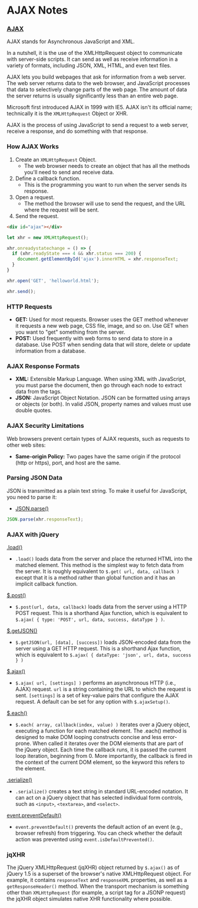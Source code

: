 # AJAX Notes

### [AJAX](https://developer.mozilla.org/en-US/docs/AJAX)
AJAX stands for Asynchronous JavaScript and XML. 

In a nutshell, it is the use of the XMLHttpRequest object to communicate with server-side scripts. It can send as well as receive information in a variety of formats, including JSON, XML, HTML, and even text files.

AJAX lets you build webpages that ask for information from a web server. The web server returns data to the web browser, and JavaScript processes that data to selectively change parts of the web page. The amount of data the server returns is usually significantly less than an entire web page.

Microsoft first introduced AJAX in 1999 with IE5. AJAX isn't its official name; technically it is the `XMLHttpRequest` Object or XHR.

AJAX is the process of using JavaScript to send a request to a web server, receive a response, and do something with that response.

### How AJAX Works
 1. Create an `XMLHttpRequest` Object.
    - The web browser needs to create an object that has all the methods you'll need to send and receive data.
 2. Define a callback function.
    - This is the programming you want to run when the server sends its response.
 3. Open a request.
    - The method the browser will use to send the request, and the URL where the request will be sent.
 4. Send the request.

```html
<div id="ajax"></div>
```

```javascript
let xhr = new XMLHttpRequest();

xhr.onreadystatechange = () => {
  if (xhr.readyState === 4 && xhr.status === 200) {
    document.getElementById('ajax').innerHTML = xhr.responseText;
  }
}

xhr.open('GET', 'helloworld.html');

xhr.send();
```

### HTTP Requests
 - **GET:** Used for most requests. Browser uses the GET method whenever it requests a new web page, CSS file, image, and so on. Use GET when you want to "get" something from the server.
 - **POST:** Used frequently with web forms to send data to store in a database. Use POST when sending data that will store, delete or update information from a database.

### AJAX Response Formats
 - **XML:** Extensible Markup Language. When using XML with JavaScript, you must parse the document, then go through each node to extract data from the tags.
 - **JSON:** JavaScript Object Notation. JSON can be formatted using arrays or objects (or both). In valid JSON, property names and values must use double quotes.

### AJAX Security Limitations
Web browsers prevent certain types of AJAX requests, such as requests to other web sites:
 - **Same-origin Policy:** Two pages have the same origin if the protocol (http or https), port, and host are the same.

### Parsing JSON Data
JSON is transmitted as a plain text string. To make it useful for JavaScript, you need to parse it:
 - [JSON.parse()](https://developer.mozilla.org/en-US/docs/Web/JavaScript/Reference/Global_Objects/JSON/parse)

```javascript
JSON.parse(xhr.responseText);
```

### AJAX with jQuery
[.load()](http://api.jquery.com/load/)
 - `.load()` loads data from the server and place the returned HTML into the matched element. This method is the simplest way to fetch data from the server. It is roughly equivalent to `$.get( url, data, callback )` except that it is a method rather than global function and it has an implicit callback function.

[$.post()](http://api.jquery.com/jQuery.post/)
 - `$.post(url, data, callback)` loads data from the server using a HTTP POST request. This is a shorthand Ajax function, which is equivalent to `$.ajax( { type: 'POST', url, data, success, dataType } )`.

[$.getJSON()](http://api.jquery.com/jQuery.getJSON/)
 - `$.getJSON(url, [data], [success])` loads JSON-encoded data from the server using a GET HTTP request. This is a shorthand Ajax function, which is equivalent to `$.ajax( { dataType: 'json', url, data, success } )`

[$.ajax()](http://api.jquery.com/jQuery.ajax/)
 - `$.ajax( url, [settings] )` performs an asynchronous HTTP (i.e., AJAX) request. `url` is a string containing the URL to which the request is sent. `[settings]` is a set of key-value pairs that configure the AJAX request. A default can be set for any option with `$.ajaxSetup()`.

[$.each()](http://api.jquery.com/jQuery.each/)
 - `$.each( array, callback(index, value) )` iterates over a jQuery object, executing a function for each matched element. The .each() method is designed to make DOM looping constructs concise and less error-prone. When called it iterates over the DOM elements that are part of the jQuery object. Each time the callback runs, it is passed the current loop iteration, beginning from 0. More importantly, the callback is fired in the context of the current DOM element, so the keyword this refers to the element.

[.serialize()](http://api.jquery.com/serialize/)
 - `.serialize()` creates a text string in standard URL-encoded notation. It can act on a jQuery object that has selected individual form controls, such as `<input>`, `<textarea>`, and `<select>`.

[event.preventDefault()](http://api.jquery.com/event.preventDefault/)
 - `event.preventDefault()` prevents the default action of an event (e.g., browser refresh) from triggering. You can check whether the default action was prevented using `event.isDefaultPrevented()`.

### jqXHR
The jQuery XMLHttpRequest (jqXHR) object returned by `$.ajax()` as of jQuery 1.5 is a superset of the browser's native XMLHttpRequest object. For example, it contains `responseText` and `responseXML` properties, as well as a `getResponseHeader()` method. When the transport mechanism is something other than `XMLHttpRequest` (for example, a script tag for a JSONP request) the jqXHR object simulates native XHR functionality where possible.
